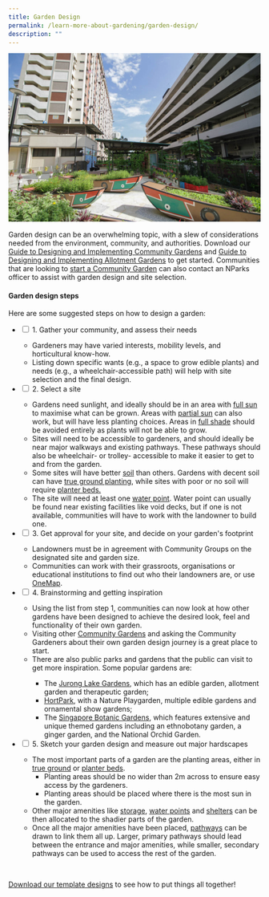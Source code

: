 ```yaml
---
title: Garden Design
permalink: /learn-more-about-gardening/garden-design/
description: ""
---
```

<section>
	<img title="" src="/images/Garden%20design/GardenOfLove_JacChua.jpg">
	<p>Garden design can be an overwhelming topic, with a slew of considerations needed from the environment, community, and authorities. Download our <a href="https://www.nparks.gov.sg/-/media/nparks-real-content/gardening/community-gardens/start-a-community-garden/planning-your-garden/a_guide_to_designing_and_implementing_community_gardens_digital.ashx">Guide to Designing and&nbsp;Implementing Community Gardens</a> and <a href="https://www.nparks.gov.sg/-/media/nparks-real-content/gardening/community-gardens/start-a-community-garden/planning-your-garden/a-guide-to-design-and-implementing-allotment-gardens.ashx">Guide to Designing and Implementing Allotment Gardens</a> to get started. Communities that are looking to <a href="/get-involved/community-gardens/">start a Community Garden</a> can also contact an NParks officer to assist with garden design and site selection. </p>
	<h4>Garden design steps</h4>
	<p>Here are some suggested steps on how to design a garden:</p>
	<ul class="jekyllcodex_accordion">
		<li><input type="checkbox" id="accordion1">
		<label for="accordion1">1. Gather your community, and assess their needs</label><div>
			<ul>
				<li>Gardeners may have varied interests, mobility levels, and horticultural know-how.</li>
				<li>Listing down specific wants (e.g., a space to grow edible plants) and needs (e.g., a wheelchair-accessible path) will help with site selection and the final design.</li>
			</ul>
		</div></li>
		<li><input type="checkbox" id="accordion2">
		<label for="accordion2">2. Select a site</label><div>
			<ul> 
				<li>Gardens need sunlight, and ideally should be in an area with <a href="/page-index/horticulture-techniques/gauging-light/">full sun</a> to maximise what can be grown. Areas with <a href="/page-index/horticulture-techniques/gauging-light/">partial sun</a> can also work, but will have less planting choices. Areas in <a href="/page-index/horticulture-techniques/gauging-light/">full shade</a> should be avoided entirely as plants will not be able to grow. </li>
				<li>Sites will need to be accessible to gardeners, and should ideally be near major walkways and existing pathways. These pathways should also be wheelchair- or trolley- accessible to make it easier to get to and from the garden.</li>
				<li>Some sites will have better <a href="/page-index/horticulture-techniques/soil/">soil</a> than others. Gardens with decent soil can have <a href="/page-index/horticulture-techniques/true-ground/">true ground planting</a>, while sites with poor or no soil will require <a href="/page-index/hardscapes/planter-beds/">planter beds.</a></li>
				<li>The site will need at least one <a href="/page-index/hardscapes/water-points/">water point</a>. Water point can usually be found near existing facilities like void decks, but if one is not available, communities will have to work with the landowner to build one.</li>
			</ul>
		</div></li>
		<li><input type="checkbox" id="accordion3">
		<label for="accordion3">3. Get approval for your site, and decide on your garden's footprint</label><div>
			<ul>
				<li>Landowners must be in agreement with Community Groups on the designated site and garden size.</li>
				<li>Communities can work with their grassroots, organisations or educational institutions to find out who their landowners are, or use <a href="https://www.onemap.gov.sg/">OneMap</a>.
				</li>
			</ul>
		</div></li>
		<li><input type="checkbox" id="accordion4">
		<label for="accordion4">4. Brainstorming and getting inspiration</label><div>
			<ul>
				<li>Using the list from step 1, communities can now look at how other gardens have been designed to achieve the desired look, feel and functionality of their own garden.</li>
				<li>Visiting other <a href="/get-involved/community-gardens/">Community Gardens</a> and asking the Community Gardeners about their own garden design journey is a great place to start.</li>
				<li>There are also public parks and gardens that the public can visit to get more inspiration. Some popular gardens are:</li>
					<ul>
						<li>The <a href="https://www.nparks.gov.sg/juronglakegardens">Jurong Lake Gardens</a>, which has an edible garden, allotment garden and therapeutic garden;</li>
						<li><a href="https://www.nparks.gov.sg/gardens-parks-and-nature/parks-and-nature-reserves/hortpark">HortPark</a>, with a Nature Playgarden, multiple edible gardens and ornamental show gardens;</li>
						<li>The <a href="">Singapore Botanic Gardens</a>, which features extensive and unique themed gardens including an ethnobotany garden, a ginger garden, and the National Orchid Garden.</li>
					</ul>
			</ul>
		</div></li>
		<li><input type="checkbox" id="accordion5">
		<label for="accordion5">5. Sketch your garden design and measure out major hardscapes</label><div>
			<ul>
				<li>The most important parts of a garden are the planting areas, either in <a href="/page-index/horticulture-techniques/true-ground/">true ground</a> or <a href="/page-index/hardscapes/planter-beds/">planter beds</a>.
				<ul>
					<li>Planting areas should be no wider than 2m across to ensure easy access by the gardeners.</li>
					<li>Planting areas should be placed where there is the most sun in the garden. </li>
					</ul>
				</li><li>Other major amenities like <a href="/page-index/hardscapes/storage/">storage</a>, <a href="/page-index/hardscapes/water-points/">water points</a> and <a href="/page-index/hardscapes/shelters/">shelters</a> can be then allocated to the shadier parts of the garden. </li>
				<li>Once all the major amenities have been placed, <a href="/page-index/hardscapes/pathways/">pathways</a> can be drawn to link them all up. Larger, primary pathways should lead between the entrance and major amenities, while smaller, secondary pathways can be used to access the rest of the garden.</li>
			</ul>
		</div></li>
	<ul>
	<br>
</ul></ul></section>
		
<section>
	<p><a download="" href="/files/community%20garden%20template%20designs.pdf">Download our template designs</a> to see how to put things all together!
</p>
	<br>
</section>
